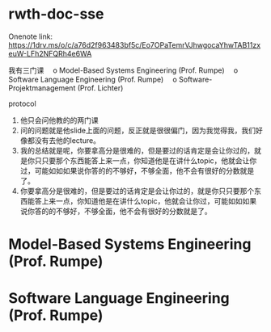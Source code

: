 # rwth-doc-sse

Onenote link: 
https://1drv.ms/o/c/a76d2f963483bf5c/Eo7OPaTemrVJhwgocaYhwTAB11zxeuW-LFh2NFQRh4e6WA


我有三门课
 o Model-Based Systems Engineering (Prof. Rumpe)
 o Software Language Engineering (Prof. Rumpe)
 o Software-Projektmanagement (Prof. Lichter)

protocol
1. 他只会问他教的的两门课
2. 问的问题就是他slide上面的问题，反正就是很很偏门，因为我觉得我，我们好像都没有去他的lecture。
3. 我的总结就是呢，你要拿高分是很难的，但是要过的话肯定是会让你过的，就是你只只要那个东西能答上来一点，你知道他是在讲什么topic，他就会让你过，可能如如如果说你答的的不够好，不够全面，他不会有很好的分数就是了。
4. 你要拿高分是很难的，但是要过的话肯定是会让你过的，就是你只只要那个东西能答上来一点，你知道他是在讲什么topic，他就会让你过，可能如如如果说你答的的不够好，不够全面，他不会有很好的分数就是了。


# Model-Based Systems Engineering (Prof. Rumpe)





# Software Language Engineering (Prof. Rumpe)
